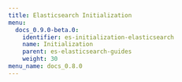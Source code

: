 ```yaml
---
title: Elasticsearch Initialization
menu:
  docs_0.9.0-beta.0:
    identifier: es-initialization-elasticsearch
    name: Initialization
    parent: es-elasticsearch-guides
    weight: 30
menu_name: docs_0.8.0
---
```

